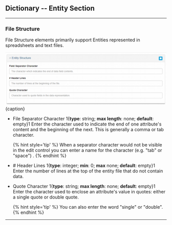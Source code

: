 ## Dictionary -- Entity Section
---

### File Structure

<span class="md-panel">File Structure</span> elements primarily support <span class="md-panel">Entities</span> represented in spreadsheets and text files.  

![File Structure Panel](/assets/reference/edit-objects/dictionary/entities/structure.png){caption}

* <span class="md-element">File Separator Character</span> 1{**type**: string; **max length**: none; **default**: empty}1 Enter the character used to indicate the end of one attribute's content and the beginning of the next.  This is generally a comma or tab character.  

  {% hint style='tip' %}
  When a separator character would not be visible in the edit control you can enter a name for the character (e.g. "tab" or "space") .
  {% endhint %}
  
* <span class="md-element"># Header Lines</span> 1{**type**: integer; **min**: 0; **max** none; **default**: empty}1  Enter the number of lines at the top of the entity file that do not contain data.  

* <span class="md-element">Quote Character</span> 1{**type**: string; **max length**: none; **default**: empty}1   Enter the character used to enclose an attribute's value in quotes: either a single quote or double quote.  

  {% hint style='tip' %}
  You can also enter the word "single" or "double".
  {% endhint %}
  
---

